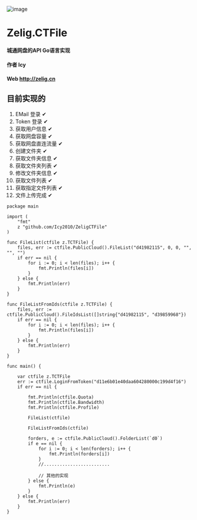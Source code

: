 ![image](https://github.com/Icy2010/ZeligCTFile/blob/main/zelig.ctfile.jpg)
# Zelig.CTFile
#### 城通网盘的API Go语言实现 
#### 作者 Icy 
#### Web http://zelig.cn

## 目前实现的
1. EMail 登录 ✔
2. Token 登录  ✔
3. 获取用户信息 ✔
4. 获取网盘容量 ✔
5. 获取网盘直连流量 ✔
6. 创建文件夹 ✔
7. 获取文件夹信息 ✔
8. 获取文件夹列表 ✔
9. 修改文件夹信息 ✔
10. 获取文件列表 ✔
11. 获取指定文件列表 ✔
12. 文件上传完成 ✔

```golang
package main

import (
	"fmt"
	z "github.com/Icy2010/ZeligCTFile"
)

func FileList(ctfile z.TCTFile) {
	files, err := ctfile.PublicCloud().FileList("d41982115", 0, 0, "", "", "")
	if err == nil {
		for i := 0; i < len(files); i++ {
			fmt.Println(files[i])
		}
	} else {
		fmt.Println(err)
	}
}

func FileListFromIds(ctfile z.TCTFile) {
	files, err := ctfile.PublicCloud().FileIdsList([]string{"d41982115", "d39859968"})
	if err == nil {
		for i := 0; i < len(files); i++ {
			fmt.Println(files[i])
		}
	} else {
		fmt.Println(err)
	}
}

func main() {

	var ctfile z.TCTFile
	err := ctfile.LoginFromToken("d11e6b01e40daa604280000c199d4f16")
	if err == nil {

		fmt.Println(ctfile.Quota)
		fmt.Println(ctfile.Bandwidth)
		fmt.Println(ctfile.Profile)

		FileList(ctfile)

		FileListFromIds(ctfile)

		forders, e := ctfile.PublicCloud().FolderList(`d0`)
		if e == nil {
			for i := 0; i < len(forders); i++ {
				fmt.Println(forders[i])
			}
			//.........................
			
			// 其他的实现 
		} else {
			fmt.Println(e)
		}
	} else {
		fmt.Println(err)
	}
}

```
